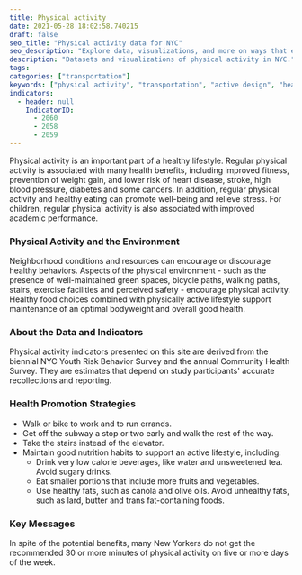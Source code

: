 ```yaml
---
title: Physical activity
date: 2021-05-28 18:02:58.740215
draft: false
seo_title: "Physical activity data for NYC"
seo_description: "Explore data, visualizations, and more on ways that environments shape health in New York City's neighborhoods."
description: "Datasets and visualizations of physical activity in NYC."
tags:
categories: ["transportation"]
keywords: ["physical activity", "transportation", "active design", "health"]
indicators:
  - header: null
    IndicatorID:
      - 2060
      - 2058
      - 2059
---
```


Physical activity is an important part of a healthy lifestyle. Regular physical activity is associated with many health benefits, including improved fitness, prevention of weight gain, and lower risk of heart disease, stroke, high blood pressure, diabetes and some cancers. In addition, regular physical activity and healthy eating can promote well-being and relieve stress. For children, regular physical activity is also associated with improved academic performance.

### Physical Activity and the Environment

Neighborhood conditions and resources can encourage or discourage healthy behaviors. Aspects of the physical environment - such as the presence of well-maintained green spaces, bicycle paths, walking paths, stairs, exercise facilities and perceived safety - encourage physical activity. Healthy food choices combined with physically active lifestyle support maintenance of an optimal bodyweight and overall good health.

### About the Data and Indicators

Physical activity indicators presented on this site are derived from the biennial NYC Youth Risk Behavior Survey and the annual Community Health Survey. They are estimates that depend on study participants' accurate recollections and reporting.

### Health Promotion Strategies

- Walk or bike to work and to run errands.
- Get off the subway a stop or two early and walk the rest of the way.
- Take the stairs instead of the elevator.
- Maintain good nutrition habits to support an active lifestyle, including:
  - Drink very low calorie beverages, like water and unsweetened tea. Avoid sugary drinks.
  - Eat smaller portions that include more fruits and vegetables.
  - Use healthy fats, such as canola and olive oils. Avoid unhealthy fats, such as lard, butter and trans fat-containing foods.

### Key Messages

In spite of the potential benefits, many New Yorkers do not get the recommended 30 or more minutes of physical activity on five or more days of the week.
